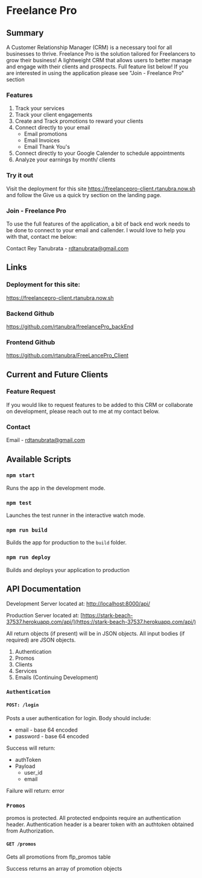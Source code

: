 # Freelance Pro

## Summary
A Customer Relationship Manager (CRM) is a necessary tool for all businesses to thrive. Freelance Pro is the solution tailored for Freelancers to grow their business! A lightweight CRM that allows users to better manage and engage with their clients and prospects. Full feature list below! If you are interested in using the application please see "Join - Freelance Pro" section

### Features
<ol>
    <li>Track your services</li>
    <li>Track your client engagements</li>
    <li>Create and Track promotions to reward your clients</li>
    <li>Connect directly to your email
        <ul>
            <li>Email promotions</li>
            <li>Email Invoices</li>
            <li>Email Thank You's</li>
        </ul>
    </li>
    <li>Connect directly to your Google Calender to schedule appointments </li>
    <li>Analyze your earnings by month/ clients</li>
</ol>

### Try it out
Visit the deployment for this site https://freelancepro-client.rtanubra.now.sh and follow the Give us a quick try section on the landing page.

### Join - Freelance Pro
To use the full features of the application, a bit of back end work needs to be done to connect to your email and callender. I would love to help you with that, contact me below:

Contact Rey Tanubrata - rdtanubrata@gmail.com

## Links

### Deployment for this site:
https://freelancepro-client.rtanubra.now.sh

### Backend Github
https://github.com/rtanubra/freelancePro_backEnd

### Frontend Github
https://github.com/rtanubra/FreeLancePro_Client

## Current and Future Clients

### Feature Request
If you would like to request features to be added to this CRM or collaborate on development, please reach out to me at my contact below.

### Contact
Email - rdtanubrata@gmail.com

## Available Scripts
### `npm start`
Runs the app in the development mode.<br>
### `npm test`
Launches the test runner in the interactive watch mode.<br>
### `npm run build`
Builds the app for production to the `build` folder.<br>
### `npm run deploy`
Builds and deploys your application to production<br>

## API Documentation

Development Server located at: [http://localhost:8000/api/](http://localhost:8000/api/)

Production Server located at: [https://stark-beach-37537.herokuapp.com/api/](https://stark-beach-37537.herokuapp.com/api/)

All return objects (if present) will be in JSON objects. All input bodies (if required) are JSON objects.

<ol>
    <li>Authentication</li>
    <li>Promos</li>
    <li>Clients</li>
    <li>Services</li>
    <li>Emails (Continuing Development)</li>
</ol>

### `Authentication`

#### `POST: /login`

Posts a user authentication for login. 
Body should include:

<ul>
    <li>email - base 64 encoded</li>
    <li>password - base 64 encoded</li>
</ul>

Success will return:
<ul>
    <li>authToken</li>
    <li>Payload
        <ul>
            <li>user_id</li>
            <li>email</li>
        </ul>
    </li>
</ul>

Failure will return:
error

### `Promos`

promos is protected. All protected endpoints require an authentication header. Authentication header is a bearer token with an authtoken obtained from Authorization.

#### `GET /promos`

Gets all promotions from flp_promos table

Success returns an array of promotion objects
